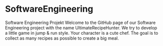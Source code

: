 # SoftwareEngineering
Software Engineering Projekt
Welcome to the GitHub page of our Software Engineering project with the name UltimateRecipeHunter.
We try to develop a little game in jump & run style. Your character is a cute chef. The goal is to collect as many recipes as possible to create a big meal.
